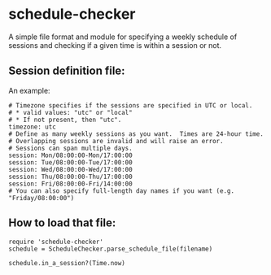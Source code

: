 schedule-checker
===============

A simple file format and module for specifying a weekly schedule of sessions and checking if a given time is within a session or not.


Session definition file:
---------

An example:

    # Timezone specifies if the sessions are specified in UTC or local.
    # * valid values: "utc" or "local"
    # * If not present, then "utc".
    timezone: utc
    # Define as many weekly sessions as you want.  Times are 24-hour time.
    # Overlapping sessions are invalid and will raise an error.
    # Sessions can span multiple days.
    session: Mon/08:00:00-Mon/17:00:00
    session: Tue/08:00:00-Tue/17:00:00
    session: Wed/08:00:00-Wed/17:00:00
    session: Thu/08:00:00-Thu/17:00:00
    session: Fri/08:00:00-Fri/14:00:00
    # You can also specify full-length day names if you want (e.g. "Friday/08:00:00")


How to load that file:
---

    require 'schedule-checker'
    schedule = ScheduleChecker.parse_schedule_file(filename)

    schedule.in_a_session?(Time.now)
